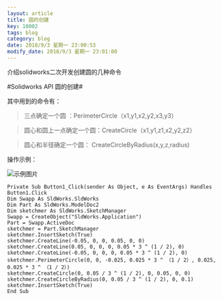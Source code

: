 ```yaml
---
layout: article
title: 圆的创建
key: 10002
tags: blog
category: blog
date: 2018/9/3 星期一 23:00:53 
modify_date: 2018/9/3 星期一 23:01:00 
---
```


介绍solidworks二次开发创建圆的几种命令

<!--more-->

#Solidworks API 圆的创建#

其中用到的命令有：

> 三点确定一个圆 ：PerimeterCircle（x1,y1,x2,y2,x3,y3）

> 圆心和圆上一点确定一个圆：CreateCircle（x1,y1,z1,x2,y2,z2）

>圆心和半径确定一个圆： CreateCircleByRadius(x,y,z,radius)


操作示例：


![示例图片](http://pefhlapw5.bkt.clouddn.com/createcricle.PNG)
 


    Private Sub Button1_Click(sender As Object, e As EventArgs) Handles Button1.Click
    Dim Swapp As SldWorks.SldWorks
    Dim Part As SldWorks.ModelDoc2
    Dim sketchmer As SldWorks.SketchManager
    Swapp = CreateObject("SldWorks.Application")
    Part = Swapp.ActiveDoc
    sketchmer = Part.SketchManager
    sketchmer.InsertSketch(True)
    sketchmer.CreateLine(-0.05, 0, 0, 0.05, 0, 0)
    sketchmer.CreateLine(0.05, 0, 0, 0, 0.05 * 3 ^ (1 / 2), 0)
    sketchmer.CreateLine(-0.05, 0, 0, 0, 0.05 * 3 ^ (1 / 2), 0)
    sketchmer.PerimeterCircle(0, 0, -0.025, 0.025 * 3 ^ （1 / 2）, 0.025, 0.025 * 3 ^ （1 / 2）)
    sketchmer.CreateCircle(0, 0.05 / 3 ^ (1 / 2), 0, 0.05, 0, 0)
    sketchmer.CreateCircleByRadius(0, 0.05 / 3 ^ (1 / 2), 0, 0.1)
    sketchmer.InsertSketch(True)
    End Sub



